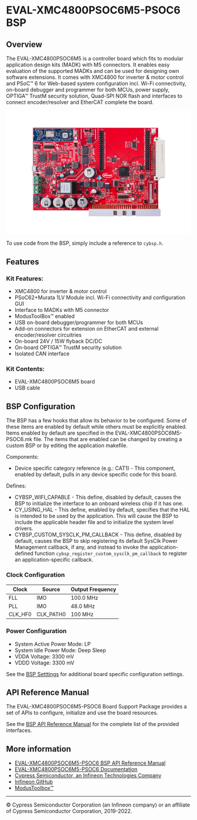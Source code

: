 # EVAL-XMC4800PSOC6M5-PSOC6 BSP

## Overview

The EVAL-XMC4800PSOC6M5 is a controller board which fits to modular application design kits (MADK) with M5 connectors. It enables easy evaluation of the supported MADKs and can be used for designing own software extensions. It comes with XMC4800 for inverter & motor control and PSoC™ 6 for Web-based system configuration incl. Wi-Fi connectivity, on-board debugger and programmer for both MCUs, power supply, OPTIGA™  TrustM security solution, Quad-SPI NOR flash and interfaces to connect encoder/resolver and EtherCAT complete the board.

![](docs/html/board.png)

To use code from the BSP, simply include a reference to `cybsp.h`.

## Features

### Kit Features:

* XMC4800 for inverter & motor control
* PSoC62+Murata 1LV Module incl. Wi-Fi connectivity and configuration GUI 
* Interface to MADKs with M5 connector
* ModusToolBox™ enabled
* USB on-board debugger/programmer for both MCUs
* Add-on connectors for extension on EtherCAT and external encoder/resolver circuitries
* On-board 24V / 15W flyback DC/DC
* On-board OPTIGA™  TrustM security solution
* Isolated CAN interface

### Kit Contents:

* EVAL-XMC4800PSOC6M5 board
* USB cable

## BSP Configuration

The BSP has a few hooks that allow its behavior to be configured. Some of these items are enabled by default while others must be explicitly enabled. Items enabled by default are specified in the EVAL-XMC4800PSOC6M5-PSOC6.mk file. The items that are enabled can be changed by creating a custom BSP or by editing the application makefile.

Components:
* Device specific category reference (e.g.: CAT1) - This component, enabled by default, pulls in any device specific code for this board.

Defines:
* CYBSP_WIFI_CAPABLE - This define, disabled by default, causes the BSP to initialize the interface to an onboard wireless chip if it has one.
* CY_USING_HAL - This define, enabled by default, specifies that the HAL is intended to be used by the application. This will cause the BSP to include the applicable header file and to initialize the system level drivers.
* CYBSP_CUSTOM_SYSCLK_PM_CALLBACK - This define, disabled by default, causes the BSP to skip registering its default SysClk Power Management callback, if any, and instead to invoke the application-defined function `cybsp_register_custom_sysclk_pm_callback` to register an application-specific callback.

### Clock Configuration

| Clock    | Source    | Output Frequency |
|----------|-----------|------------------|
| FLL      | IMO       | 100.0 MHz        |
| PLL      | IMO       | 48.0 MHz         |
| CLK_HF0  | CLK_PATH0 | 100 MHz          |

### Power Configuration

* System Active Power Mode: LP
* System Idle Power Mode: Deep Sleep
* VDDA Voltage: 3300 mV
* VDDD Voltage: 3300 mV

See the [BSP Setttings][settings] for additional board specific configuration settings.

## API Reference Manual

The EVAL-XMC4800PSOC6M5-PSOC6 Board Support Package provides a set of APIs to configure, initialize and use the board resources.

See the [BSP API Reference Manual][api] for the complete list of the provided interfaces.

## More information
* [EVAL-XMC4800PSOC6M5-PSOC6 BSP API Reference Manual][api]
* [EVAL-XMC4800PSOC6M5-PSOC6 Documentation](https://www.infineon.com/eval-xmc4800psoc6m5)
* [Cypress Semiconductor, an Infineon Technologies Company](http://www.cypress.com)
* [Infineon GitHub](https://github.com/infineon)
* [ModusToolbox™](https://www.cypress.com/products/modustoolbox-software-environment)

[api]: https://infineon.github.io/TARGET_EVAL-XMC4800PSOC6M5-PSOC6/html/modules.html
[settings]: https://infineon.github.io/TARGET_EVAL-XMC4800PSOC6M5-PSOC6/html/md_bsp_settings.html

---
© Cypress Semiconductor Corporation (an Infineon company) or an affiliate of Cypress Semiconductor Corporation, 2019-2022.